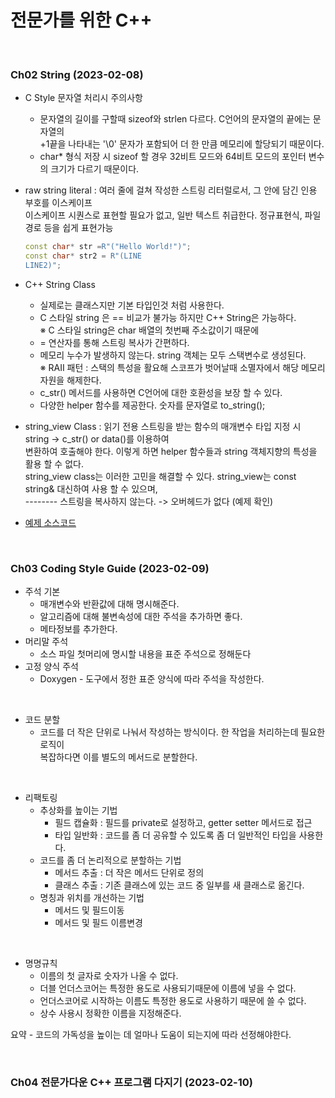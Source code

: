 # 전문가를 위한 C++
</br>

### Ch02 String (2023-02-08)

- C Style 문자열 처리시 주의사항
  - 문자열의 길이를 구할때 sizeof와 strlen 다르다. C언어의 문자열의 끝에는 문자열의 
    </br> +1끝을 나타내는 '\0' 문자가 포함되어 더 한 만큼 메모리에 할당되기 때문이다.
  - char* 형식 저장 시 sizeof 할 경우 32비트 모드와 64비트 모드의 포인터 변수의 크기가 다르기 때문이다.

- raw string literal
  : 여러 줄에 걸쳐 작성한 스트링 리터럴로서, 그 안에 담긴 인용 부호를 이스케이프</br>
  이스케이프 시퀀스로 표현할 필요가 없고, 일반 텍스트 취급한다. 정규표현식, 파일 경로 등을 쉽게 표현가능
  
  ```c++
  const char* str =R"("Hello World!")";
  const char* str2 = R"(LINE
  LINE2)";
  ```

- C++ String Class 
  - 실제로는 클래스지만 기본 타입인것 처럼 사용한다.
  - C 스타일 string 은 == 비교가 불가능 하지만 C++ String은 가능하다. 
    </br> ※ C 스타일 string은 char 배열의 첫번째 주소값이기 때문에 
  -  = 연산자를 통해 스트링 복사가 간편하다.
  -  메모리 누수가 발생하지 않는다. string 객체는 모두 스택변수로 생성된다.
    </br> ※ RAII 패턴 : 스택의 특성을 활요해 스코프가 벗어날때 소멸자에서 해당 메모리 자원을 해제한다.
  - c_str() 메서드를 사용하면 C언어에 대한 호환성을 보장 할 수 있다.
  - 다양한 helper 함수를 제공한다. 숫자를 문자열로 to_string();
 
- string_view Class
  : 읽기 전용 스트링을 받는 함수의 매개변수 타입 지정 시 string -> c_str() or data()를 이용하여
    </br> 변환하여 호출해야 한다. 이렇게 하면 helper 함수들과 string 객체지향의 특성을 활용 할 수 없다. 
    </br> string_view class는 이러한 고민을 해결할 수 있다. string_view는 const string& 대신하여 사용 할 수 있으며,
    </br> --------  스트링을 복사하지 않는다. -> 오버헤드가 없다 (예제 확인)
    
- [예제 소스코드 ](https://github.com/ktn1075/study/blob/main/Language/C%2B%2B/ProfesionalC%2B%2B/ch02.cpp)
     
</br>
     
### Ch03 Coding Style Guide (2023-02-09)

- 주석 기본 
  - 매개변수와 반환값에 대해 명시해준다.
  - 알고리즘에 대해 불변속성에 대한 주석을 추가하면 좋다.
  - 메타정보를 추가한다.
- 머리말 주석
  - 소스 파일 첫머리에 명시할 내용을 표준 주석으로 정해둔다
- 고정 양식 주석
  - Doxygen - 도구에서 정한 표준 양식에 따라 주석을 작성한다.

</br>

- 코드 분할
  - 코드를 더 작은 단위로 나눠서 작성하는 방식이다. 한 작업을 처리하는데 필요한 로직이 
    </br> 복잡하다면 이를 별도의 메서드로 분할한다.    

</br>

- 리팩토링 
  - 추상화를 높이는 기법
    - 필드 캡슐화 : 필드를 private로 설정하고, getter setter 메서드로 접근
    - 타입 일반화 : 코드를 좀 더 공유할 수 있도록 좀 더 일반적인 타입을 사용한다.
  - 코드를 좀 더 논리적으로 분할하는 기법
    - 메서드 추출 : 더 작은 메서드 단위로 정의
    - 클래스 추출 : 기존 클래스에 있는 코드 중 일부를 새 클래스로 옮긴다.
  - 명칭과 위치를 개선하는 기법 
    - 메서드 및 필드이동 
    - 메서드 및 필드 이름변경
 
</br>

- 명명규칙
  - 이름의 첫 글자로 숫자가 나올 수 없다.
  - 더블 언더스코어는 특정한 용도로 사용되기때문에 이름에 넣을 수 없다.
  - 언더스코어로 시작하는 이름도 특정한 용도로 사용하기 때문에 쓸 수 없다.
  - 상수 사용시 정확한 이름을 지정해준다.


요약 - 코드의 가독성을 높이는 데 얼마나 도움이 되는지에 따라 선정해야한다.

</br>

### Ch04 전문가다운 C++ 프로그램 다지기 (2023-02-10)
